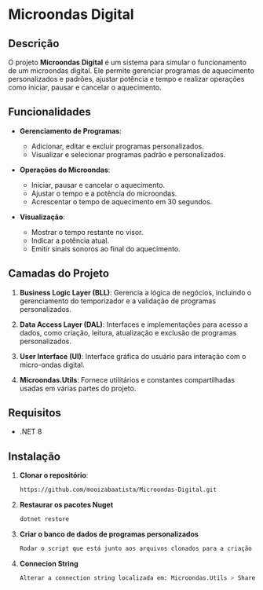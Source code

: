 # Microondas Digital

## Descrição

O projeto **Microondas Digital** é um sistema para simular o funcionamento de um microondas digital. Ele permite gerenciar programas de aquecimento personalizados e padrões, ajustar potência e tempo e realizar operações como iniciar, pausar e cancelar o aquecimento.

## Funcionalidades

- **Gerenciamento de Programas**:
  - Adicionar, editar e excluir programas personalizados.
  - Visualizar e selecionar programas padrão e personalizados.

- **Operações do Microondas**:
  - Iniciar, pausar e cancelar o aquecimento.
  - Ajustar o tempo e a potência do microondas.
  - Acrescentar o tempo de aquecimento em 30 segundos.

- **Visualização**:
  - Mostrar o tempo restante no visor.
  - Indicar a potência atual.
  - Emitir sinais sonoros ao final do aquecimento.

## Camadas do Projeto

1. **Business Logic Layer (BLL)**: Gerencia a lógica de negócios, incluindo o gerenciamento do temporizador e a validação de programas personalizados.

2. **Data Access Layer (DAL)**: Interfaces e implementações para acesso a dados, como criação, leitura, atualização e exclusão de programas personalizados.

3. **User Interface (UI)**: Interface gráfica do usuário para interação com o micro-ondas digital.

4. **Microondas.Utils**: Fornece utilitários e constantes compartilhadas usadas em várias partes do projeto.


## Requisitos

- .NET 8


## Instalação

1. **Clonar o repositório**:
   ```bash
   https://github.com/mooizabaatista/Microondas-Digital.git
   
2. **Restaurar os pacotes Nuget**
    ```bash
    dotnet restore
    
3. **Criar o banco de dados de programas personalizados**
    ```bash
    Rodar o script que está junto aos arquivos clonados para a criação da base de dados utilizada na aplicação.
    
4. **Connecion String**
    ```bash
    Alterar a connection string localizada em: Microondas.Utils > Shared > Constants > SharedConstants.cs
   
